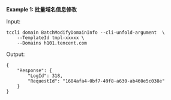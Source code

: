 **Example 1: 批量域名信息修改**



Input: 

```
tccli domain BatchModifyDomainInfo --cli-unfold-argument  \
    --TemplateId tmpl-xxxxx \
    --Domains h101.tencent.com
```

Output: 
```
{
    "Response": {
        "LogId": 318,
        "RequestId": "1684afa4-0bf7-49f8-a630-ab460e5c038e"
    }
}
```

